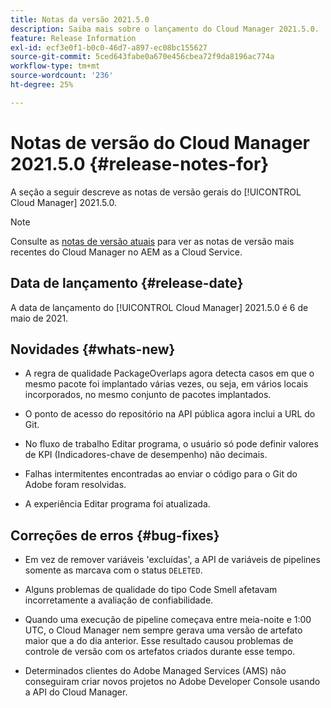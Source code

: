 ```yaml
---
title: Notas da versão 2021.5.0
description: Saiba mais sobre o lançamento do Cloud Manager 2021.5.0.
feature: Release Information
exl-id: ecf3e0f1-b0c0-46d7-a897-ec08bc155627
source-git-commit: 5ced643fabe0a670e456cbea72f9da8196ac774a
workflow-type: tm+mt
source-wordcount: '236'
ht-degree: 25%

---
```


# Notas de versão do Cloud Manager 2021.5.0 {#release-notes-for}

A seção a seguir descreve as notas de versão gerais do [!UICONTROL Cloud Manager] 2021.5.0.

>[!NOTE]
>Consulte as [notas de versão atuais](https://experienceleague.adobe.com/pt-br/docs/experience-manager-cloud-service/content/release-notes/cloud-manager/current#getting-access) para ver as notas de versão mais recentes do Cloud Manager no AEM as a Cloud Service.

## Data de lançamento {#release-date}

A data de lançamento do [!UICONTROL Cloud Manager] 2021.5.0 é 6 de maio de 2021.

## Novidades {#whats-new}

* A regra de qualidade PackageOverlaps agora detecta casos em que o mesmo pacote foi implantado várias vezes, ou seja, em vários locais incorporados, no mesmo conjunto de pacotes implantados.

* O ponto de acesso do repositório na API pública agora inclui a URL do Git.

* No fluxo de trabalho Editar programa, o usuário só pode definir valores de KPI (Indicadores-chave de desempenho) não decimais.

* Falhas intermitentes encontradas ao enviar o código para o Git do Adobe foram resolvidas.

* A experiência Editar programa foi atualizada.

## Correções de erros {#bug-fixes}

* Em vez de remover variáveis &#39;excluídas&#39;, a API de variáveis de pipelines somente as marcava com o status `DELETED`.

* Alguns problemas de qualidade do tipo Code Smell afetavam incorretamente a avaliação de confiabilidade.

* Quando uma execução de pipeline começava entre meia-noite e 1:00 UTC, o Cloud Manager nem sempre gerava uma versão de artefato maior que a do dia anterior. Esse resultado causou problemas de controle de versão com os artefatos criados durante esse tempo.

* Determinados clientes do Adobe Managed Services (AMS) não conseguiram criar novos projetos no Adobe Developer Console usando a API do Cloud Manager.
